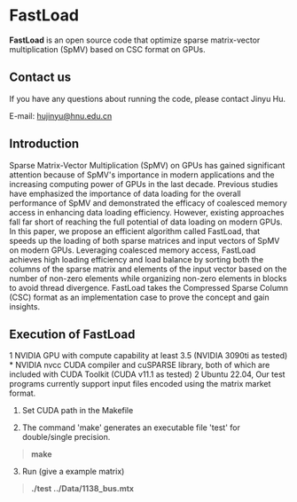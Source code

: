 # FastLoad

**FastLoad** is an open source code that optimize sparse matrix-vector multiplication (SpMV) based on CSC format on GPUs. 


## Contact us

If you have any questions about running the code, please contact Jinyu Hu. 

E-mail: hujinyu@hnu.edu.cn

## Introduction

Sparse Matrix-Vector Multiplication (SpMV) on GPUs has gained significant attention because of SpMV's importance in modern applications and the increasing computing power of GPUs in the last decade. Previous studies have emphasized the importance of data loading for the overall performance of SpMV and demonstrated the efficacy of coalesced memory access in enhancing data loading efficiency. However, existing approaches fall far short of reaching the full potential of data loading on modern GPUs. In this paper, we propose an efficient algorithm called FastLoad, that speeds up the loading of both sparse matrices and input vectors of SpMV on modern GPUs. Leveraging coalesced memory access, FastLoad achieves high loading efficiency and load balance by sorting both the columns of the sparse matrix and elements of the input vector based on the number of non-zero elements while organizing non-zero elements in blocks to avoid thread divergence. FastLoad takes the Compressed Sparse Column (CSC) format as an implementation case to prove the concept and gain insights.


## Execution of FastLoad
1 NVIDIA GPU with compute capability at least 3.5 (NVIDIA 3090ti as tested) * NVIDIA nvcc CUDA compiler and cuSPARSE library, both of which are included with CUDA Toolkit (CUDA v11.1 as tested)
2 Ubuntu 22.04,
Our test programs currently support input files encoded using the matrix market format.

1. Set CUDA path in the Makefile

2. The command 'make' generates an executable file 'test' for double/single precision.
> **make**

3. Run (give a example matrix)  
> **./test ../Data/1138_bus.mtx**
